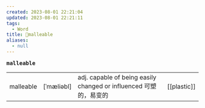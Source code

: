 ```yaml
---
created: 2023-08-01 22:21:04
updated: 2023-08-01 22:21:11
tags:
  - Word
title: 📖malleable
aliases:
  - null
---
```


<pre><strong>malleable</strong></pre>
|   |   |   |   |
|---|---|---|---|
|malleable|[ˈmæliəbl]|adj. capable of being easily changed or influenced 可塑的，易变的|[[plastic]]|